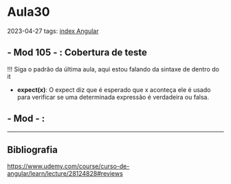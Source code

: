 # Aula30
2023-04-27
tags: [index Angular](../index%20Angular.md)

## - Mod 105 - : Cobertura de teste

!!! Siga o padrão da última aula, aqui estou falando da sintaxe de dentro do it

* **expect(x)**: O expect diz que é esperado que x aconteça ele é usado para verificar se uma determinada expressão é verdadeira ou falsa.


## - Mod  - :



-----------------------------------------------
## Bibliografia

https://www.udemy.com/course/curso-de-angular/learn/lecture/28124828#reviews